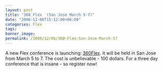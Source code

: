 ```yaml
---
layout: post
title: "360 Flex  (San Jose March 5-7)"
date: "2006-12-06T15:12:00+06:00"
categories: Flex 
tags: 
banner_image: 
permalink: /2006/12/06/360-Flex-San-Jose-March-57
---
```


A new Flex conference is launching: <a href="http://www.360flex.com/">360Flex</a>. It will be held in San Jose from March 5 to 7. The cost is unbelievable - 100 dollars. For a three day conference that is insane - so register now!